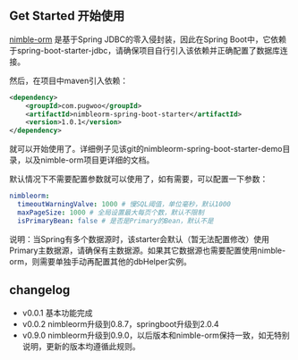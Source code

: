 ## Get Started 开始使用

[nimble-orm](https://github.com/pugwoo/nimble-orm) 是基于Spring JDBC的零入侵封装，因此在Spring Boot中，它依赖于spring-boot-starter-jdbc，请确保项目自行引入该依赖并正确配置了数据库连接。

然后，在项目中maven引入依赖：

```xml
<dependency>
	<groupId>com.pugwoo</groupId>
	<artifactId>nimbleorm-spring-boot-starter</artifactId>
	<version>1.0.1</version>
</dependency>
```

就可以开始使用了。详细例子见该git的nimbleorm-spring-boot-starter-demo目录，以及nimble-orm项目更详细的文档。

默认情况下不需要配置参数就可以使用了，如有需要，可以配置一下参数：
```yaml
nimbleorm:
  timeoutWarningValve: 1000 # 慢SQL阈值，单位毫秒，默认1000
  maxPageSize: 1000 # 全局设置最大每页个数，默认不限制
  isPrimaryBean: false # 是否是Primary的Bean，默认不是
```

说明：当Spring有多个数据源时，该starter会默认（暂无法配置修改）使用Primary主数据源，请确保有主数据源。如果其它数据源也需要配置使用nimble-orm，则需要单独手动再配置其他的dbHelper实例。

## changelog

- v0.0.1 基本功能完成
- v0.0.2 nimbleorm升级到0.8.7，springboot升级到2.0.4
- v0.9.0 nimbleorm升级到0.9.0，以后版本和nimble-orm保持一致，如无特别说明，更新的版本均遵循此规则。

